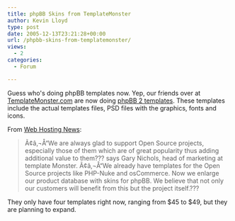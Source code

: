 ```yaml
---
title: phpBB Skins from TemplateMonster
author: Kevin Lloyd
type: post
date: 2005-12-13T23:21:28+00:00
url: /phpbb-skins-from-templatemonster/
views:
  - 2
categories:
  - Forum

---
```

Guess who's doing phpBB templates now. Yep, our friends over at [TemplateMonster.com][1] are now doing [phpBB 2 templates][1]. These templates include the actual templates files, PSD files with the graphics, fonts and icons.

From [Web Hosting News][2]:

> Ã¢â‚¬Å“We are always glad to support Open Source projects, especially those of them which are of great popularity thus adding additional value to them??? says Gary Nichols, head of marketing at template Monster. Ã¢â‚¬Å“We already have templates for the Open Source projects like PHP-Nuke and osCommerce. Now we enlarge our product database with skins for phpBB. We believe that not only our customers will benefit from this but the project itself.???

They only have four templates right now, ranging from $45 to $49, but they are planning to expand.

 [1]: http://www.templatemonster.com/category.php?type=15&tid=+-+Any+-&from_=&to=&style=0&author=0&x=33&y=19
 [2]: http://www.hostreview.com/news/press/051213TemplateMonster.html